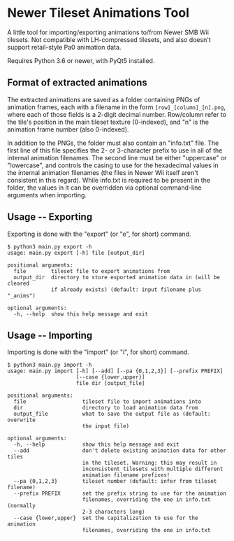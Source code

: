 Newer Tileset Animations Tool
=============================

A little tool for importing/exporting animations to/from Newer SMB Wii
tilesets. Not compatible with LH-compressed tilesets, and also doesn't support
retail-style Pa0 animation data.

Requires Python 3.6 or newer, with PyQt5 installed.


Format of extracted animations
------------------------------

The extracted animations are saved as a folder containing PNGs of animation
frames, each with a filename in the form `[row]_[column]_[n].png`, where each
of those fields is a 2-digit decimal number. Row/column refer to the tile's
position in the main tileset texture (0-indexed), and "n" is the animation
frame number (also 0-indexed).

In addition to the PNGs, the folder must also contain an "info.txt" file. The
first line of this file specifies the 2- or 3-character prefix to use in all of
the internal animation filenames. The second line must be either "uppercase" or
"lowercase", and controls the casing to use for the hexadecimal values in the
internal animation filenames (the files in Newer Wii itself aren't consistent
in this regard). While info.txt is required to be present in the folder, the
values in it can be overridden via optional command-line arguments when
importing.


Usage -- Exporting
------------------

Exporting is done with the "export" (or "e", for short) command.

    $ python3 main.py export -h
    usage: main.py export [-h] file [output_dir]

    positional arguments:
      file        tileset file to export animations from
      output_dir  directory to store exported animation data in (will be cleared
                  if already exists) (default: input filename plus "_anims")

    optional arguments:
      -h, --help  show this help message and exit


Usage -- Importing
------------------

Importing is done with the "import" (or "i", for short) command.

    $ python3 main.py import -h  
    usage: main.py import [-h] [--add] [--pa {0,1,2,3}] [--prefix PREFIX]
                          [--case {lower,upper}]
                          file dir [output_file]

    positional arguments:
      file                  tileset file to import animations into
      dir                   directory to load animation data from
      output_file           what to save the output file as (default: overwrite
                            the input file)

    optional arguments:
      -h, --help            show this help message and exit
      --add                 don't delete existing animation data for other tiles
                            in the tileset. Warning: this may result in
                            inconsistent tilesets with multiple different
                            animation filename prefixes!
      --pa {0,1,2,3}        tileset number (default: infer from tileset filename)
      --prefix PREFIX       set the prefix string to use for the animation
                            filenames, overriding the one in info.txt (normally
                            2-3 characters long)
      --case {lower,upper}  set the capitalization to use for the animation
                            filenames, overriding the one in info.txt